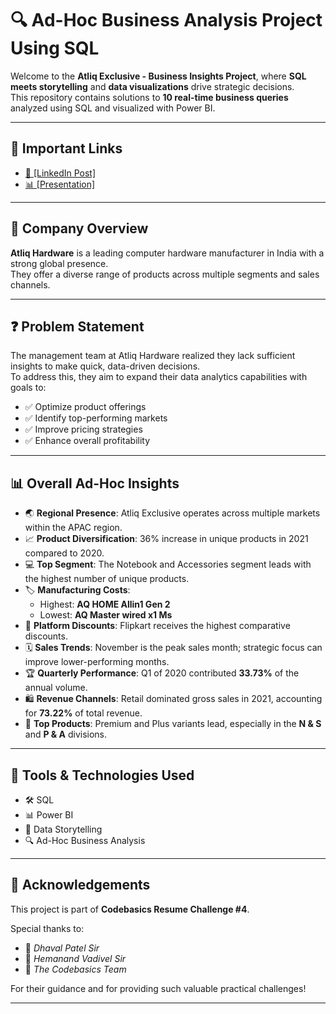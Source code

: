 # 🔍 Ad-Hoc Business Analysis Project Using SQL

Welcome to the **Atliq Exclusive - Business Insights Project**, where **SQL meets storytelling** and **data visualizations** drive strategic decisions.  
This repository contains solutions to **10 real-time business queries** analyzed using SQL and visualized with Power BI.

---

## 📂 Important Links

- <a href ="https://www.linkedin.com/posts/mohan-b-4b7719199_github-mohan1212576ad-hoc-insights-consumer-goods-activity-7317110772982075393-2eLL?utm_source=share&utm_medium=member_desktop&rcm=ACoAAC6O9IsBUFscZdiXW4-tlacqbHfAQjEVH0M">🔗 [LinkedIn Post]</a>
- <a href="https://drive.google.com/file/d/13PMORDwcQxAM2MDHWiYzS2QsbXo7P3bC/view?usp=drive_link">📊 [Presentation]</a>

---

## 🏢 Company Overview

**Atliq Hardware** is a leading computer hardware manufacturer in India with a strong global presence.  
They offer a diverse range of products across multiple segments and sales channels.

---

## ❓ Problem Statement

The management team at Atliq Hardware realized they lack sufficient insights to make quick, data-driven decisions.  
To address this, they aim to expand their data analytics capabilities with goals to:

- ✅ Optimize product offerings
- ✅ Identify top-performing markets
- ✅ Improve pricing strategies
- ✅ Enhance overall profitability

---

## 📊 Overall Ad-Hoc Insights

- 🌏 **Regional Presence**: Atliq Exclusive operates across multiple markets within the APAC region.
- 📈 **Product Diversification**: 36% increase in unique products in 2021 compared to 2020.
- 💻 **Top Segment**: The Notebook and Accessories segment leads with the highest number of unique products.
- 🏷️ **Manufacturing Costs**:  
  - Highest: **AQ HOME Allin1 Gen 2**  
  - Lowest: **AQ Master wired x1 Ms**
- 🛒 **Platform Discounts**: Flipkart receives the highest comparative discounts.
- 🗓️ **Sales Trends**: November is the peak sales month; strategic focus can improve lower-performing months.
- 🏆 **Quarterly Performance**: Q1 of 2020 contributed **33.73%** of the annual volume.
- 🛍️ **Revenue Channels**: Retail dominated gross sales in 2021, accounting for **73.22%** of total revenue.
- 🚀 **Top Products**: Premium and Plus variants lead, especially in the **N & S** and **P & A** divisions.

---

## 🚀 Tools & Technologies Used

- 🛠️ SQL
- 📊 Power BI
- 🧩 Data Storytelling
- 🔍 Ad-Hoc Business Analysis

---

## 🙌 Acknowledgements

This project is part of **Codebasics Resume Challenge #4**.

Special thanks to:

- 🙏 *Dhaval Patel Sir*
- 🙏 *Hemanand Vadivel Sir*
- 🙏 *The Codebasics Team*

For their guidance and for providing such valuable practical challenges!

---
